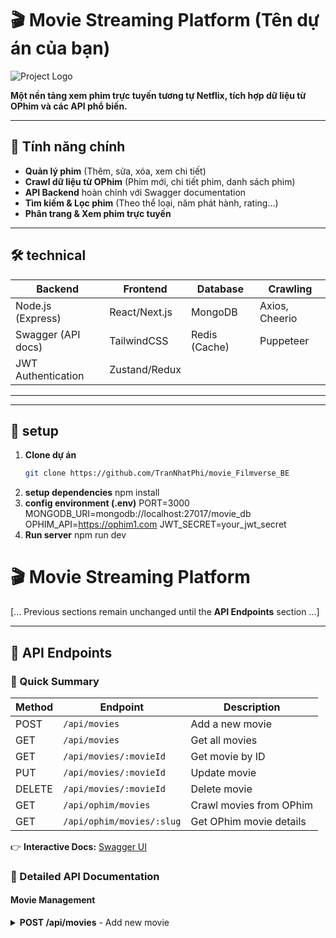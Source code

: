 # 🎬 Movie Streaming Platform (Tên dự án của bạn)

![Project Logo](https://via.placeholder.com/150x50?text=Your+Logo)  

**Một nền tảng xem phim trực tuyến tương tự Netflix, tích hợp dữ liệu từ OPhim và các API phổ biến.**

---

## 🌟 Tính năng chính
- **Quản lý phim** (Thêm, sửa, xóa, xem chi tiết)
- **Crawl dữ liệu từ OPhim** (Phim mới, chi tiết phim, danh sách phim)
- **API Backend** hoàn chỉnh với Swagger documentation
- **Tìm kiếm & Lọc phim** (Theo thể loại, năm phát hành, rating...)
- **Phân trang & Xem phim trực tuyến**

---

## 🛠 technical
| Backend            | Frontend      | Database      | Crawling       |
| ------------------ | ------------- | ------------- | -------------- |
| Node.js (Express)  | React/Next.js | MongoDB       | Axios, Cheerio |
| Swagger (API docs) | TailwindCSS   | Redis (Cache) | Puppeteer      |
| JWT Authentication | Zustand/Redux |               |                |

---
---

## 🔧 setup
1. **Clone dự án**
   ```bash
   git clone https://github.com/TranNhatPhi/movie_Filmverse_BE
2. **setup dependencies**
    npm install
3. **config environment (.env)**
    PORT=3000
    MONGODB_URI=mongodb://localhost:27017/movie_db
    OPHIM_API=https://ophim1.com
    JWT_SECRET=your_jwt_secret
4. **Run server**
   npm run dev

# 🎬 Movie Streaming Platform 

[... Previous sections remain unchanged until the **API Endpoints** section ...]

---

## 📡 API Endpoints

### 🔹 Quick Summary
| Method | Endpoint                  | Description             |
| ------ | ------------------------- | ----------------------- |
| POST   | `/api/movies`             | Add a new movie         |
| GET    | `/api/movies`             | Get all movies          |
| GET    | `/api/movies/:movieId`    | Get movie by ID         |
| PUT    | `/api/movies/:movieId`    | Update movie            |
| DELETE | `/api/movies/:movieId`    | Delete movie            |
| GET    | `/api/ophim/movies`       | Crawl movies from OPhim |
| GET    | `/api/ophim/movies/:slug` | Get OPhim movie details |

👉 **Interactive Docs:** [Swagger UI](http://localhost:3000/api-docs)

### 🔹 Detailed API Documentation

#### Movie Management
<details>
<summary><b>POST /api/movies</b> - Add new movie</summary>

```json
{
  "title": "Avengers: Endgame",
  "description": "The Avengers assemble to defeat Thanos.",
  "releaseDate": "2019-04-26",
  "genre": "Action",
  "duration": 181,
  "rating": 8.4,
  "imageUrl": "https://example.com/poster.jpg",
  "videoUrl": "https://example.com/video.mp4"
}

